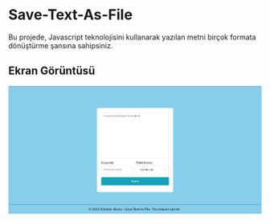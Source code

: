 # Save-Text-As-File
Bu projede, Javascript teknolojisini kullanarak yazılan metni birçok formata dönüştürme şansına sahipsiniz.

## Ekran Görüntüsü

![Ekran Görüntüsü](save-text-as-file.png)
